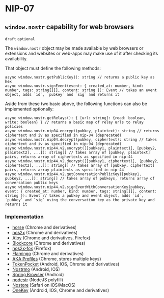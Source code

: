 NIP-07
======

`window.nostr` capability for web browsers
------------------------------------------

`draft` `optional`

The `window.nostr` object may be made available by web browsers or extensions and websites or web-apps may make use of it after checking its availability.

That object must define the following methods:

```
async window.nostr.getPublicKey(): string // returns a public key as hex
async window.nostr.signEvent(event: { created_at: number, kind: number, tags: string[][], content: string }): Event // takes an event object, adds `id`, `pubkey` and `sig` and returns it
```

Aside from these two basic above, the following functions can also be implemented optionally:
```
async window.nostr.getRelays(): { [url: string]: {read: boolean, write: boolean} } // returns a basic map of relay urls to relay policies
async window.nostr.nip04.encrypt(pubkey, plaintext): string // returns ciphertext and iv as specified in nip-04 (deprecated)
async window.nostr.nip04.decrypt(pubkey, ciphertext): string // takes ciphertext and iv as specified in nip-04 (deprecated)
async window.nostr.nip44.v2.encrypt([[pubkey1, plaintext1], [pubkey2, plaintext2], ...]): string[] // takes array of [pubkey, plaintext] pairs, returns array of ciphertexts as specified in nip-44
async window.nostr.nip44.v2.decrypt([[pubkey1, ciphertext1], [pubkey2, ciphertext2], ...]): string[] // takes array of [pubkey, ciphertext] pairs, returns array plaintexts as specified in nip-44
async window.nostr.nip44.v2.getConversationPublicKey([pubkey1, pubkey2, ...]): string[] // takes array of pubkeys, returns array of conversation public keys
async window.nostr.nip44.v2.signEventWithConversationKey(pubkey, event: { created_at: number, kind: number, tags: string[][], content: string }): Event // takes a pubkey and event object, adds `id`, `pubkey` and `sig` using the conversation key as the private key and returns it
```

### Implementation

- [horse](https://github.com/fiatjaf/horse) (Chrome and derivatives)
- [nos2x](https://github.com/fiatjaf/nos2x) (Chrome and derivatives)
- [Alby](https://getalby.com) (Chrome and derivatives, Firefox)
- [Blockcore](https://www.blockcore.net/wallet) (Chrome and derivatives)
- [nos2x-fox](https://diegogurpegui.com/nos2x-fox/) (Firefox)
- [Flamingo](https://www.getflamingo.org/) (Chrome and derivatives)
- [AKA Profiles](https://github.com/neilck/aka-extension) (Chrome, stores multiple keys)
- [TokenPocket](https://www.tokenpocket.pro/) (Android, IOS, Chrome and derivatives)
- [Nostrmo](https://github.com/haorendashu/nostrmo_faq#download) (Android, IOS)
- [Spring Browser](https://spring.site) (Android)
- [nodestr](https://github.com/lightning-digital-entertainment/nodestr) (NodeJS polyfill)
- [Nostore](https://apps.apple.com/us/app/nostore/id1666553677) (Safari on iOS/MacOS)
- [OneKey](https://onekey.so/) (Android, IOS, Chrome and derivatives)
